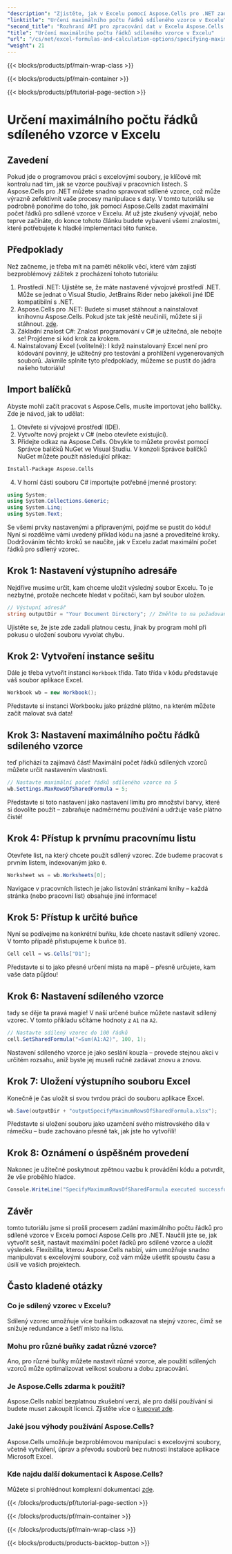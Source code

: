```yaml
---
"description": "Zjistěte, jak v Excelu pomocí Aspose.Cells pro .NET zadat maximální počet řádků pro sdílené vzorce, a to v tomto jednoduchém a podrobném tutoriálu."
"linktitle": "Určení maximálního počtu řádků sdíleného vzorce v Excelu"
"second_title": "Rozhraní API pro zpracování dat v Excelu Aspose.Cells v .NET"
"title": "Určení maximálního počtu řádků sdíleného vzorce v Excelu"
"url": "/cs/net/excel-formulas-and-calculation-options/specifying-maximum-rows-of-shared-formula/"
"weight": 21
---
```


{{< blocks/products/pf/main-wrap-class >}}

{{< blocks/products/pf/main-container >}}

{{< blocks/products/pf/tutorial-page-section >}}

# Určení maximálního počtu řádků sdíleného vzorce v Excelu

## Zavedení
Pokud jde o programovou práci s excelovými soubory, je klíčové mít kontrolu nad tím, jak se vzorce používají v pracovních listech. S Aspose.Cells pro .NET můžete snadno spravovat sdílené vzorce, což může výrazně zefektivnit vaše procesy manipulace s daty. V tomto tutoriálu se podrobně ponoříme do toho, jak pomocí Aspose.Cells zadat maximální počet řádků pro sdílené vzorce v Excelu. Ať už jste zkušený vývojář, nebo teprve začínáte, do konce tohoto článku budete vybaveni všemi znalostmi, které potřebujete k hladké implementaci této funkce.
## Předpoklady
Než začneme, je třeba mít na paměti několik věcí, které vám zajistí bezproblémový zážitek z procházení tohoto tutoriálu:
1. Prostředí .NET: Ujistěte se, že máte nastavené vývojové prostředí .NET. Může se jednat o Visual Studio, JetBrains Rider nebo jakékoli jiné IDE kompatibilní s .NET.
2. Aspose.Cells pro .NET: Budete si muset stáhnout a nainstalovat knihovnu Aspose.Cells. Pokud jste tak ještě neučinili, můžete si ji stáhnout. [zde](https://releases.aspose.com/cells/net/).
3. Základní znalost C#: Znalost programování v C# je užitečná, ale nebojte se! Projdeme si kód krok za krokem.
4. Nainstalovaný Excel (volitelné): I když nainstalovaný Excel není pro kódování povinný, je užitečný pro testování a prohlížení vygenerovaných souborů.
Jakmile splníte tyto předpoklady, můžeme se pustit do jádra našeho tutoriálu!
## Import balíčků
Abyste mohli začít pracovat s Aspose.Cells, musíte importovat jeho balíčky. Zde je návod, jak to udělat:
1. Otevřete si vývojové prostředí (IDE).
2. Vytvořte nový projekt v C# (nebo otevřete existující).
3. Přidejte odkaz na Aspose.Cells. Obvykle to můžete provést pomocí Správce balíčků NuGet ve Visual Studiu.
V konzoli Správce balíčků NuGet můžete použít následující příkaz:
```bash
Install-Package Aspose.Cells
```
4. V horní části souboru C# importujte potřebné jmenné prostory:
```csharp
using System;
using System.Collections.Generic;
using System.Linq;
using System.Text;
```
Se všemi prvky nastavenými a připravenými, pojďme se pustit do kódu!
Nyní si rozdělme vámi uvedený příklad kódu na jasné a proveditelné kroky. Dodržováním těchto kroků se naučíte, jak v Excelu zadat maximální počet řádků pro sdílený vzorec.
## Krok 1: Nastavení výstupního adresáře
Nejdříve musíme určit, kam chceme uložit výsledný soubor Excelu. To je nezbytné, protože nechcete hledat v počítači, kam byl soubor uložen.
```csharp
// Výstupní adresář
string outputDir = "Your Document Directory"; // Změňte to na požadovanou cestu
```
Ujistěte se, že jste zde zadali platnou cestu, jinak by program mohl při pokusu o uložení souboru vyvolat chybu.
## Krok 2: Vytvoření instance sešitu
Dále je třeba vytvořit instanci `Workbook` třída. Tato třída v kódu představuje váš soubor aplikace Excel.
```csharp
Workbook wb = new Workbook();
```
Představte si instanci Workbooku jako prázdné plátno, na kterém můžete začít malovat svá data!
## Krok 3: Nastavení maximálního počtu řádků sdíleného vzorce
teď přichází ta zajímavá část! Maximální počet řádků sdílených vzorců můžete určit nastavením vlastnosti.
```csharp
// Nastavte maximální počet řádků sdíleného vzorce na 5
wb.Settings.MaxRowsOfSharedFormula = 5;
```
Představte si toto nastavení jako nastavení limitu pro množství barvy, které si dovolíte použít – zabraňuje nadměrnému používání a udržuje vaše plátno čisté!
## Krok 4: Přístup k prvnímu pracovnímu listu
Otevřete list, na který chcete použít sdílený vzorec. Zde budeme pracovat s prvním listem, indexovaným jako `0`.
```csharp
Worksheet ws = wb.Worksheets[0];
```
Navigace v pracovních listech je jako listování stránkami knihy – každá stránka (nebo pracovní list) obsahuje jiné informace!
## Krok 5: Přístup k určité buňce
Nyní se podívejme na konkrétní buňku, kde chcete nastavit sdílený vzorec. V tomto případě přistupujeme k buňce `D1`.
```csharp
Cell cell = ws.Cells["D1"];
```
Představte si to jako přesné určení místa na mapě – přesně určujete, kam vaše data půjdou!
## Krok 6: Nastavení sdíleného vzorce
tady se děje ta pravá magie! V naší určené buňce můžete nastavit sdílený vzorec. V tomto příkladu sčítáme hodnoty z `A1` na `A2`.
```csharp
// Nastavte sdílený vzorec do 100 řádků
cell.SetSharedFormula("=Sum(A1:A2)", 100, 1);
```
Nastavení sdíleného vzorce je jako seslání kouzla – provede stejnou akci v určitém rozsahu, aniž byste jej museli ručně zadávat znovu a znovu.
## Krok 7: Uložení výstupního souboru Excel
Konečně je čas uložit si svou tvrdou práci do souboru aplikace Excel.
```csharp
wb.Save(outputDir + "outputSpecifyMaximumRowsOfSharedFormula.xlsx");
```
Představte si uložení souboru jako uzamčení svého mistrovského díla v rámečku – bude zachováno přesně tak, jak jste ho vytvořili!
## Krok 8: Oznámení o úspěšném provedení
Nakonec je užitečné poskytnout zpětnou vazbu k provádění kódu a potvrdit, že vše proběhlo hladce.
```csharp
Console.WriteLine("SpecifyMaximumRowsOfSharedFormula executed successfully.");
```
## Závěr
tomto tutoriálu jsme si prošli procesem zadání maximálního počtu řádků pro sdílené vzorce v Excelu pomocí Aspose.Cells pro .NET. Naučili jste se, jak vytvořit sešit, nastavit maximální počet řádků pro sdílené vzorce a uložit výsledek. Flexibilita, kterou Aspose.Cells nabízí, vám umožňuje snadno manipulovat s excelovými soubory, což vám může ušetřit spoustu času a úsilí ve vašich projektech.
## Často kladené otázky
### Co je sdílený vzorec v Excelu?
Sdílený vzorec umožňuje více buňkám odkazovat na stejný vzorec, čímž se snižuje redundance a šetří místo na listu.
### Mohu pro různé buňky zadat různé vzorce?
Ano, pro různé buňky můžete nastavit různé vzorce, ale použití sdílených vzorců může optimalizovat velikost souboru a dobu zpracování.
### Je Aspose.Cells zdarma k použití?
Aspose.Cells nabízí bezplatnou zkušební verzi, ale pro další používání si budete muset zakoupit licenci. Zjistěte více o [kupovat zde](https://purchase.aspose.com/buy).
### Jaké jsou výhody používání Aspose.Cells?
Aspose.Cells umožňuje bezproblémovou manipulaci s excelovými soubory, včetně vytváření, úprav a převodu souborů bez nutnosti instalace aplikace Microsoft Excel.
### Kde najdu další dokumentaci k Aspose.Cells?
Můžete si prohlédnout komplexní dokumentaci [zde](https://reference.aspose.com/cells/net/).

{{< /blocks/products/pf/tutorial-page-section >}}

{{< /blocks/products/pf/main-container >}}

{{< /blocks/products/pf/main-wrap-class >}}

{{< blocks/products/products-backtop-button >}}